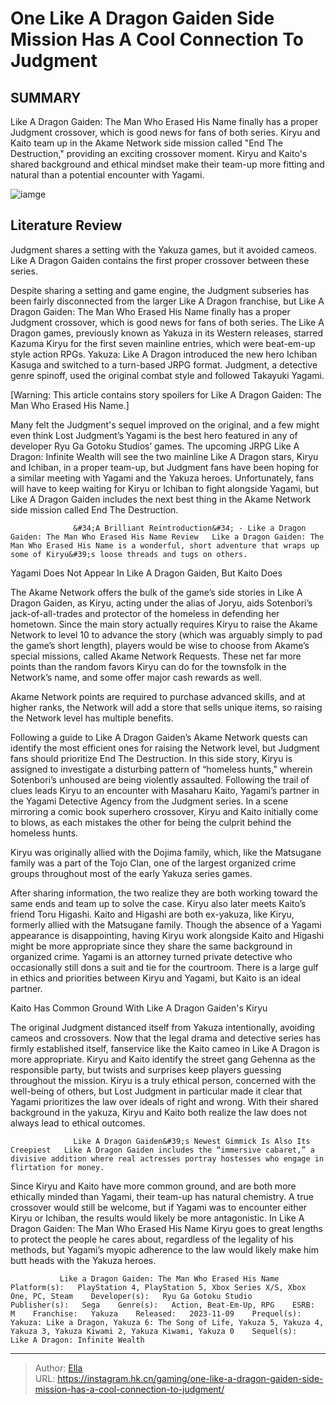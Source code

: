 # One Like A Dragon Gaiden Side Mission Has A Cool Connection To Judgment


## SUMMARY 



  Like A Dragon Gaiden: The Man Who Erased His Name finally has a proper Judgment crossover, which is good news for fans of both series.   Kiryu and Kaito team up in the Akame Network side mission called &#34;End The Destruction,&#34; providing an exciting crossover moment.   Kiryu and Kaito&#39;s shared background and ethical mindset make their team-up more fitting and natural than a potential encounter with Yagami.  

![iamge](https://static1.srcdn.com/wordpress/wp-content/uploads/2023/11/one-like-a-dragon-gaiden-side-mission-has-a-cool-connection-to-judgment-kaito-from-judgment-meets-kiryu-from-yakuza-in-like-a-dragon-gaiden.jpg)

## Literature Review

Judgment shares a setting with the Yakuza games, but it avoided cameos. Like A Dragon Gaiden contains the first proper crossover between these series.




Despite sharing a setting and game engine, the Judgment subseries has been fairly disconnected from the larger Like A Dragon franchise, but Like A Dragon Gaiden: The Man Who Erased His Name finally has a proper Judgment crossover, which is good news for fans of both series. The Like A Dragon games, previously known as Yakuza in its Western releases, starred Kazuma Kiryu for the first seven mainline entries, which were beat-em-up style action RPGs. Yakuza: Like A Dragon introduced the new hero Ichiban Kasuga and switched to a turn-based JRPG format. Judgment, a detective genre spinoff, used the original combat style and followed Takayuki Yagami.




[Warning: This article contains story spoilers for Like A Dragon Gaiden: The Man Who Erased His Name.]

Many felt the Judgment&#39;s sequel improved on the original, and a few might even think Lost Judgment’s Yagami is the best hero featured in any of developer Ryu Ga Gotoku Studios’ games. The upcoming JRPG Like A Dragon: Infinite Wealth will see the two mainline Like A Dragon stars, Kiryu and Ichiban, in a proper team-up, but Judgment fans have been hoping for a similar meeting with Yagami and the Yakuza heroes. Unfortunately, fans will have to keep waiting for Kiryu or Ichiban to fight alongside Yagami, but Like A Dragon Gaiden includes the next best thing in the Akame Network side mission called End The Destruction.

                  &#34;A Brilliant Reintroduction&#34; - Like a Dragon Gaiden: The Man Who Erased His Name Review   Like a Dragon Gaiden: The Man Who Erased His Name is a wonderful, short adventure that wraps up some of Kiryu&#39;s loose threads and tugs on others.   


 Yagami Does Not Appear In Like A Dragon Gaiden, But Kaito Does 
          




The Akame Network offers the bulk of the game’s side stories in Like A Dragon Gaiden, as Kiryu, acting under the alias of Joryu, aids Sotenbori’s jack-of-all-trades and protector of the homeless in defending her hometown. Since the main story actually requires Kiryu to raise the Akame Network to level 10 to advance the story (which was arguably simply to pad the game’s short length), players would be wise to choose from Akame’s special missions, called Akame Network Requests. These net far more points than the random favors Kiryu can do for the townsfolk in the Network’s name, and some offer major cash rewards as well.



Akame Network points are required to purchase advanced skills, and at higher ranks, the Network will add a store that sells unique items, so raising the Network level has multiple benefits.




Following a guide to Like A Dragon Gaiden’s Akame Network quests can identify the most efficient ones for raising the Network level, but Judgment fans should prioritize End The Destruction. In this side story, Kiryu is assigned to investigate a disturbing pattern of “homeless hunts,” wherein Sotenbori’s unhoused are being violently assaulted. Following the trail of clues leads Kiryu to an encounter with Masaharu Kaito, Yagami’s partner in the Yagami Detective Agency from the Judgment series. In a scene mirroring a comic book superhero crossover, Kiryu and Kaito initially come to blows, as each mistakes the other for being the culprit behind the homeless hunts.






Kiryu was originally allied with the Dojima family, which, like the Matsugane family was a part of the Tojo Clan, one of the largest organized crime groups throughout most of the early Yakuza series games.




After sharing information, the two realize they are both working toward the same ends and team up to solve the case. Kiryu also later meets Kaito’s friend Toru Higashi. Kaito and Higashi are both ex-yakuza, like Kiryu, formerly allied with the Matsugane family. Though the absence of a Yagami appearance is disappointing, having Kiryu work alongside Kaito and Higashi might be more appropriate since they share the same background in organized crime. Yagami is an attorney turned private detective who occasionally still dons a suit and tie for the courtroom. There is a large gulf in ethics and priorities between Kiryu and Yagami, but Kaito is an ideal partner.



 Kaito Has Common Ground With Like A Dragon Gaiden&#39;s Kiryu 
          




The original Judgment distanced itself from Yakuza intentionally, avoiding cameos and crossovers. Now that the legal drama and detective series has firmly established itself, fanservice like the Kaito cameo in Like A Dragon is more appropriate. Kiryu and Kaito identify the street gang Gehenna as the responsible party, but twists and surprises keep players guessing throughout the mission. Kiryu is a truly ethical person, concerned with the well-being of others, but Lost Judgment in particular made it clear that Yagami prioritizes the law over ideals of right and wrong. With their shared background in the yakuza, Kiryu and Kaito both realize the law does not always lead to ethical outcomes.

                  Like A Dragon Gaiden&#39;s Newest Gimmick Is Also Its Creepiest   Like A Dragon Gaiden includes the “immersive cabaret,” a divisive addition where real actresses portray hostesses who engage in flirtation for money.   

Since Kiryu and Kaito have more common ground, and are both more ethically minded than Yagami, their team-up has natural chemistry. A true crossover would still be welcome, but if Yagami was to encounter either Kiryu or Ichiban, the results would likely be more antagonistic. In Like A Dragon Gaiden: The Man Who Erased His Name Kiryu goes to great lengths to protect the people he cares about, regardless of the legality of his methods, but Yagami’s myopic adherence to the law would likely make him butt heads with the Yakuza heroes.




               Like a Dragon Gaiden: The Man Who Erased His Name   Platform(s):   PlayStation 4, PlayStation 5, Xbox Series X/S, Xbox One, PC, Steam    Developer(s):   Ryu Ga Gotoku Studio    Publisher(s):   Sega    Genre(s):   Action, Beat-Em-Up, RPG    ESRB:   M    Franchise:   Yakuza    Released:   2023-11-09    Prequel(s):   Yakuza: Like a Dragon, Yakuza 6: The Song of Life, Yakuza 5, Yakuza 4, Yakuza 3, Yakuza Kiwami 2, Yakuza Kiwami, Yakuza 0    Sequel(s):   Like A Dragon: Infinite Wealth      

---

> Author: [Ella](https://instagram.hk.cn/)  
> URL: https://instagram.hk.cn/gaming/one-like-a-dragon-gaiden-side-mission-has-a-cool-connection-to-judgment/  

